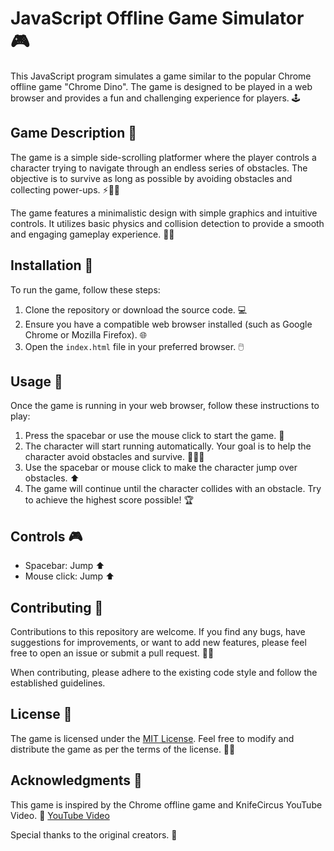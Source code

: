 # JavaScript Offline Game Simulator 🎮

This JavaScript program simulates a game similar to the popular Chrome offline game "Chrome Dino". The game is designed to be played in a web browser and provides a fun and challenging experience for players. 🕹️

## Game Description 📜

The game is a simple side-scrolling platformer where the player controls a character trying to navigate through an endless series of obstacles. The objective is to survive as long as possible by avoiding obstacles and collecting power-ups. ⚡🏃‍♂️

The game features a minimalistic design with simple graphics and intuitive controls. It utilizes basic physics and collision detection to provide a smooth and engaging gameplay experience. 🎨✨

## Installation 🚀

To run the game, follow these steps:

1. Clone the repository or download the source code. 💻
2. Ensure you have a compatible web browser installed (such as Google Chrome or Mozilla Firefox). 🌐
3. Open the `index.html` file in your preferred browser. 🖱️

## Usage 🎯

Once the game is running in your web browser, follow these instructions to play:

1. Press the spacebar or use the mouse click to start the game. 🚀
2. The character will start running automatically. Your goal is to help the character avoid obstacles and survive. 🏃‍♂️🚫
3. Use the spacebar or mouse click to make the character jump over obstacles. ⬆️
4. The game will continue until the character collides with an obstacle. Try to achieve the highest score possible! 🏆

## Controls 🎮

- Spacebar: Jump ⬆️
- Mouse click: Jump ⬆️

## Contributing 🤝

Contributions to this repository are welcome. If you find any bugs, have suggestions for improvements, or want to add new features, please feel free to open an issue or submit a pull request. 🐛🔧

When contributing, please adhere to the existing code style and follow the established guidelines.

## License 📄

The game is licensed under the [MIT License](LICENSE). Feel free to modify and distribute the game as per the terms of the license. 📜🆓

## Acknowledgments 🙏

This game is inspired by the Chrome offline game and KnifeCircus YouTube Video. 
🔗 [YouTube Video](https://www.youtube.com/watch?v=bG2BmmYr9NQ)

Special thanks to the original creators. 👏

